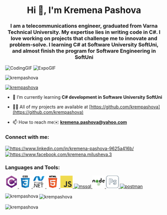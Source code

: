 
<h1 align="center">Hi 👋, I'm Kremena Pashova</h1>
<h3 align="center">I am a telecommunications engineer, graduated from Varna Technical University. My expertise lies in writing code in C#. I love working on projects that challenge me to innovate and problem-solve. I learning C# at Software University SoftUni, and almost finish the program for Software Engineering in SoftUni</h3>

![CodingGIF](https://github.com/krempashova/krempashova/assets/114221247/580b4ed4-8ef7-49f7-a031-364df5c61262)
![ExpoGIF](https://github.com/krempashova/krempashova/assets/114221247/27d0e376-14d2-48d1-96e7-7daee2d6bb23)


<p align="left"> <img src="https://komarev.com/ghpvc/?username=krempashova&label=Profile%20views&color=0e75b6&style=flat" alt="krempashova" /> </p>

<p align="left"> <a href="https://github.com/ryo-ma/github-profile-trophy"><img src="https://github-profile-trophy.vercel.app/?username=krempashova" alt="krempashova" /></a> </p>

- 🌱 I’m currently learning **C# development in Software University SoftUni**

- 👨‍💻 All of my projects are available at [https://github.com/krempashova](https://github.com/krempashova)

- 📫 How to reach me✉️ **kremena.pashova@yahoo.com**

<h3 align="left">Connect with me:</h3>
<p align="left">
<a href="https://linkedin.com/in/https://www.linkedin.com/in/kremena-pashova-9625a416b/" target="blank"><img align="center" src="https://raw.githubusercontent.com/rahuldkjain/github-profile-readme-generator/master/src/images/icons/Social/linked-in-alt.svg" alt="https://www.linkedin.com/in/kremena-pashova-9625a416b/" height="30" width="40" /></a>
<a href="https://fb.com/https://www.facebook.com/kremena.milusheva.3" target="blank"><img align="center" src="https://raw.githubusercontent.com/rahuldkjain/github-profile-readme-generator/master/src/images/icons/Social/facebook.svg" alt="https://www.facebook.com/kremena.milusheva.3" height="30" width="40" /></a>
</p>

<h3 align="left">Languages and Tools:</h3>
<p align="left"> <a href="https://www.w3schools.com/cs/" target="_blank" rel="noreferrer"> <img src="https://raw.githubusercontent.com/devicons/devicon/master/icons/csharp/csharp-original.svg" alt="csharp" width="40" height="40"/> </a> <a href="https://www.w3schools.com/css/" target="_blank" rel="noreferrer"> <img src="https://raw.githubusercontent.com/devicons/devicon/master/icons/css3/css3-original-wordmark.svg" alt="css3" width="40" height="40"/> </a> <a href="https://dotnet.microsoft.com/" target="_blank" rel="noreferrer"> <img src="https://raw.githubusercontent.com/devicons/devicon/master/icons/dot-net/dot-net-original-wordmark.svg" alt="dotnet" width="40" height="40"/> </a> <a href="https://www.w3.org/html/" target="_blank" rel="noreferrer"> <img src="https://raw.githubusercontent.com/devicons/devicon/master/icons/html5/html5-original-wordmark.svg" alt="html5" width="40" height="40"/> </a> <a href="https://developer.mozilla.org/en-US/docs/Web/JavaScript" target="_blank" rel="noreferrer"> <img src="https://raw.githubusercontent.com/devicons/devicon/master/icons/javascript/javascript-original.svg" alt="javascript" width="40" height="40"/> </a> <a href="https://www.microsoft.com/en-us/sql-server" target="_blank" rel="noreferrer"> <img src="https://www.svgrepo.com/show/303229/microsoft-sql-server-logo.svg" alt="mssql" width="40" height="40"/> </a> <a href="https://nodejs.org" target="_blank" rel="noreferrer"> <img src="https://raw.githubusercontent.com/devicons/devicon/master/icons/nodejs/nodejs-original-wordmark.svg" alt="nodejs" width="40" height="40"/> </a> <a href="https://www.photoshop.com/en" target="_blank" rel="noreferrer"> <img src="https://raw.githubusercontent.com/devicons/devicon/master/icons/photoshop/photoshop-line.svg" alt="photoshop" width="40" height="40"/> </a> <a href="https://postman.com" target="_blank" rel="noreferrer"> <img src="https://www.vectorlogo.zone/logos/getpostman/getpostman-icon.svg" alt="postman" width="40" height="40"/> </a> </p>

<p><img align="left" src="https://github-readme-stats.vercel.app/api/top-langs?username=krempashova&show_icons=true&locale=en&layout=compact" alt="krempashova" /></p>

<p>&nbsp;<img align="center" src="https://github-readme-stats.vercel.app/api?username=krempashova&show_icons=true&locale=en" alt="krempashova" /></p>

<p><img align="center" src="https://github-readme-streak-stats.herokuapp.com/?user=krempashova&" alt="krempashova" /></p>



